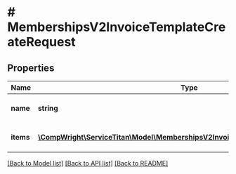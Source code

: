 # # MembershipsV2InvoiceTemplateCreateRequest

## Properties

Name | Type | Description | Notes
------------ | ------------- | ------------- | -------------
**name** | **string** | Invoice template name | [optional]
**items** | [**\CompWright\ServiceTitan\Model\MembershipsV2InvoiceTemplateItemCreateRequest[]**](MembershipsV2InvoiceTemplateItemCreateRequest.md) | Invoice template items | [optional]

[[Back to Model list]](../../README.md#models) [[Back to API list]](../../README.md#endpoints) [[Back to README]](../../README.md)

